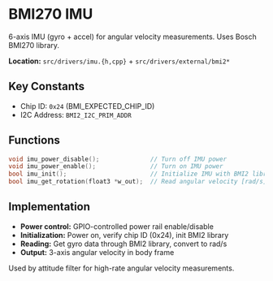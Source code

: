 # BMI270 IMU

6-axis IMU (gyro + accel) for angular velocity measurements. Uses Bosch BMI270 library.

**Location:** `src/drivers/imu.{h,cpp}` + `src/drivers/external/bmi2*`

## Key Constants
- Chip ID: `0x24` (BMI_EXPECTED_CHIP_ID)
- I2C Address: `BMI2_I2C_PRIM_ADDR`

## Functions
```cpp
void imu_power_disable();              // Turn off IMU power
void imu_power_enable();               // Turn on IMU power  
bool imu_init();                       // Initialize IMU with BMI2 library
bool imu_get_rotation(float3 *w_out);  // Read angular velocity [rad/s]
```

## Implementation
- **Power control:** GPIO-controlled power rail enable/disable
- **Initialization:** Power on, verify chip ID (0x24), init BMI2 library
- **Reading:** Get gyro data through BMI2 library, convert to rad/s
- **Output:** 3-axis angular velocity in body frame

Used by attitude filter for high-rate angular velocity measurements.